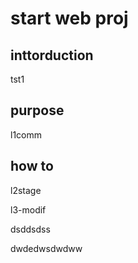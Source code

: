 # start web proj

## inttorduction
tst1
## purpose
l1comm
## how to
l2stage


l3-modif


dsddsdss

dwdedwsdwdww
